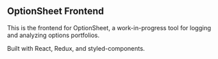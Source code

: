 ## OptionSheet Frontend

This is the frontend for OptionSheet, a work-in-progress tool for logging and analyzing options portfolios.

Built with React, Redux, and styled-components.